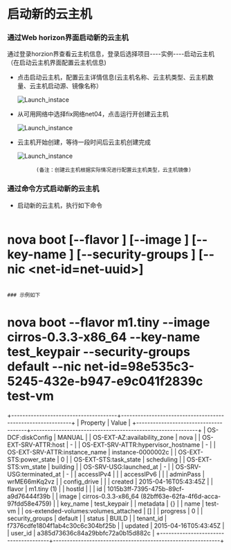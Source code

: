 # 启动新的云主机


### 通过Web horizon界面启动新的云主机

通过登录horzion界查看云主机信息，登录后选择项目----实例----启动云主机（在启动云主机界面配置云主机信息)
* 点击启动云主机，配置云主详情信息(云主机名称、云主机类型、云主机数量、云主机启动源、镜像名称）

   ![Launch_instace](/basic_admin/Picture/launch_instance1.jpg)
* 从可用网络中选择fix网络net04，点击运行开创建云主机

   ![Launch_instance](/basic_admin/Picture/launch_instance2.jpg)

* 云主机开始创建，等待一段时间后云主机创建完成

   ![Launch_instance](/basic_admin/Picture/launch_instance3.jpg)

            (备注：创建云主机根据实际情况进行配置云主机类型，云主机镜像)

### 通过命令方式启动新的云主机

* 启动新的云主机，执行如下命令

> ```
# nova boot [--flavor <flavor>] [--image <image>] [--key-name <key-name>] [--security-groups <security-groups>] [--nic <net-id=net-uuid>] <name>
```

### 示例如下

```
# nova boot --flavor m1.tiny --image cirros-0.3.3-x86_64 --key-name test_keypair --security-groups default --nic net-id=98e535c3-5245-432e-b947-e9c041f2839c test-vm
+--------------------------------------+------------------------------------------------------------+
| Property                             | Value                                                      |
+--------------------------------------+------------------------------------------------------------+
| OS-DCF:diskConfig                    | MANUAL                                                     |
| OS-EXT-AZ:availability_zone          | nova                                                       |
| OS-EXT-SRV-ATTR:host                 | -                                                          |
| OS-EXT-SRV-ATTR:hypervisor_hostname  | -                                                          |
| OS-EXT-SRV-ATTR:instance_name        | instance-0000002c                                          |
| OS-EXT-STS:power_state               | 0                                                          |
| OS-EXT-STS:task_state                | scheduling                                                 |
| OS-EXT-STS:vm_state                  | building                                                   |
| OS-SRV-USG:launched_at               | -                                                          |
| OS-SRV-USG:terminated_at             | -                                                          |
| accessIPv4                           |                                                            |
| accessIPv6                           |                                                            |
| adminPass                            | wrME66mKq2vz                                               |
| config_drive                         |                                                            |
| created                              | 2015-04-16T05:43:45Z                                       |
| flavor                               | m1.tiny (1)                                                |
| hostId                               |                                                            |
| id                                   | 1015b3ff-7395-475b-89cf-a9d76444f39b                       |
| image                                | cirros-0.3.3-x86_64 (82bff63e-62fa-4f6d-acca-97fdd58e4759) |
| key_name                             | test_keypair                                               |
| metadata                             | {}                                                         |
| name                                 | test-vm                                                    |
| os-extended-volumes:volumes_attached | []                                                         |
| progress                             | 0                                                          |
| security_groups                      | default                                                    |
| status                               | BUILD                                                      |
| tenant_id                            | f7376cdfe1804f1ab4c30c6c304bf25b                           |
| updated                              | 2015-04-16T05:43:45Z                                       |
| user_id                              | a385d73636c84a29bbfc72a0b15d882c                           |
+--------------------------------------+------------------------------------------------------------+
```

